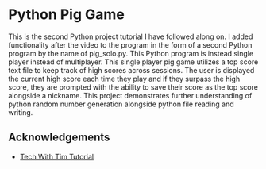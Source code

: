 # Python Pig Game

This is the second Python project tutorial I have followed along on. I added functionality after the video to the program in the form of a second Python program by the name of pig_solo.py. This Python program is instead single player instead of multiplayer. This single player pig game utilizes a top score text file to keep track of high scores across sessions. The user is displayed the current high score each time they play and if they surpass the high score, they are prompted with the ability to save their score as the top score alongside a nickname. This project demonstrates further understanding of python random number generation alongside python file reading and writing.

## Acknowledgements

 - [Tech With Tim Tutorial](https://www.youtube.com/watch?v=21FnnGKSRZo&list=WL&index=5)